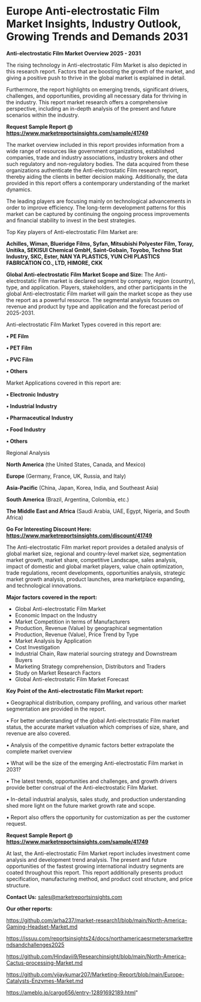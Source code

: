 # Europe Anti-electrostatic Film Market Insights, Industry Outlook, Growing Trends and Demands 2031

<Strong> Anti-electrostatic Film Market Overview 2025 - 2031</strong>

The rising technology in Anti-electrostatic Film Market is also depicted in this research report. Factors that are boosting the growth of the market, and giving a positive push to thrive in the global market is explained in detail.

Furthermore, the report highlights on emerging trends, significant drivers, challenges, and opportunities, providing all necessary data for thriving in the industry. This report market research offers a comprehensive perspective, including an in-depth analysis of the present and future scenarios within the industry.

<strong>Request Sample Report @ <a href=https://www.marketreportsinsights.com/sample/41749>https://www.marketreportsinsights.com/sample/41749</a></strong>

The market overview included in this report provides information from a wide range of resources like government organizations, established companies, trade and industry associations, industry brokers and other such regulatory and non-regulatory bodies. The data acquired from these organizations authenticate the Anti-electrostatic Film research report, thereby aiding the clients in better decision making. Additionally, the data provided in this report offers a contemporary understanding of the market dynamics.

The leading players are focusing mainly on technological advancements in order to improve efficiency. The long-term development patterns for this market can be captured by continuing the ongoing process improvements and financial stability to invest in the best strategies.

Top Key players of Anti-electrostatic Film Market are:

<strong>Achilles, Wiman, Blueridge Films, Syfan, Mitsubishi Polyester Film, Toray, Unitika, SEKISUI Chemical GmbH, Saint-Gobain, Toyobo, Techno Stat Industry, SKC, Ester, NAN YA PLASTICS, YUN CHI PLASTICS FABRICATION CO., LTD, HIMORE, CKK</strong>

<strong><b>Global Anti-electrostatic Film Market Scope and Size:</b></strong>
The Anti-electrostatic Film market is declared segment by company, region (country), type, and application. Players, stakeholders, and other participants in the global Anti-electrostatic Film market will gain the market scope as they use the report as a powerful resource. The segmental analysis focuses on revenue and product by type and application and the forecast period of 2025-2031.

Anti-electrostatic Film Market Types covered in this report are:

<strong>•  PE Film

•  PET Film

•  PVC Film

•  Others</strong>

Market Applications covered in this report are:

<strong>•  Electronic Industry

•  Industrial Industry

•  Pharmaceutical Industry

•  Food Industry

•  Others</strong> 

Regional Analysis

<strong>North America</strong> (the United States, Canada, and Mexico)

<strong>Europe</strong> (Germany, France, UK, Russia, and Italy)

<strong>Asia-Pacific</strong> (China, Japan, Korea, India, and Southeast Asia)

<strong>South America</strong> (Brazil, Argentina, Colombia, etc.)

<strong>The Middle East and Africa</strong> (Saudi Arabia, UAE, Egypt, Nigeria, and South Africa)

<strong>Go For Interesting Discount Here: <a href=https://www.marketreportsinsights.com/discount/41749>https://www.marketreportsinsights.com/discount/41749</a></strong>

The Anti-electrostatic Film market report provides a detailed analysis of global market size, regional and country-level market size, segmentation market growth, market share, competitive Landscape, sales analysis, impact of domestic and global market players, value chain optimization, trade regulations, recent developments, opportunities analysis, strategic market growth analysis, product launches, area marketplace expanding, and technological innovations.

<strong><b>Major factors covered in the report:</b></strong>
<ul>
  <li>Global Anti-electrostatic Film Market </li>
  <li>Economic Impact on the Industry</li>
  <li>Market Competition in terms of Manufacturers</li>
  <li>Production, Revenue (Value) by geographical segmentation</li>
  <li>Production, Revenue (Value), Price Trend by Type</li>
  <li>Market Analysis by Application</li>
  <li>Cost Investigation</li>
  <li>Industrial Chain, Raw material sourcing strategy and Downstream Buyers</li>
  <li>Marketing Strategy comprehension, Distributors and Traders</li>
  <li>Study on Market Research Factors</li>
  <li>Global Anti-electrostatic Film Market Forecast</li>
</ul>

<strong><b>Key Point of the Anti-electrostatic Film Market report:</b></strong>

• Geographical distribution, company profiling, and various other market segmentation are provided in the report.

• For better understanding of the global Anti-electrostatic Film market status, the accurate market valuation which comprises of size, share, and revenue are also covered.

• Analysis of the competitive dynamic factors better extrapolate the complete market overview

• What will be the size of the emerging Anti-electrostatic Film market in 2031?

• The latest trends, opportunities and challenges, and growth drivers provide better construal of the Anti-electrostatic Film Market.

• In-detail industrial analysis, sales study, and production understanding shed more light on the future market growth rate and scope.

• Report also offers the opportunity for customization as per the customer request.

<strong>Request Sample Report @ <a href=https://www.marketreportsinsights.com/sample/41749>https://www.marketreportsinsights.com/sample/41749</a></strong>

At last, the Anti-electrostatic Film Market report includes investment come analysis and development trend analysis. The present and future opportunities of the fastest growing international industry segments are coated throughout this report. This report additionally presents product specification, manufacturing method, and product cost structure, and price structure.

<strong>Contact Us:</strong>
sales@marketreportsinsights.com

<strong>Our other reports:</strong>

<a href=https://github.com/arha237/market-research1/blob/main/North-America-Gaming-Headset-Market.md>https://github.com/arha237/market-research1/blob/main/North-America-Gaming-Headset-Market.md</a>

<a href=https://issuu.com/reportsinsights24/docs/northamericaesrmetersmarkettrendsandchallenges2025>https://issuu.com/reportsinsights24/docs/northamericaesrmetersmarkettrendsandchallenges2025</a>

<a href=https://github.com/Hindavii9/Researchinsight/blob/main/North-America-Cactus-processing-Market.md>https://github.com/Hindavii9/Researchinsight/blob/main/North-America-Cactus-processing-Market.md</a>

<a href=https://github.com/vijaykumar207/Marketing-Report/blob/main/Europe-Catalysts-Enzymes-Market.md>https://github.com/vijaykumar207/Marketing-Report/blob/main/Europe-Catalysts-Enzymes-Market.md</a>

<a href=https://ameblo.jp/cargo656/entry-12891692189.html>https://ameblo.jp/cargo656/entry-12891692189.html</a>"
